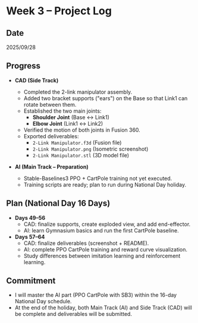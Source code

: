 # Week 3 – Project Log

## Date
2025/09/28

## Progress
- **CAD (Side Track)**  
  - Completed the 2-link manipulator assembly.  
  - Added two bracket supports ("ears") on the Base so that Link1 can rotate between them.  
  - Established the two main joints:  
    - **Shoulder Joint** (Base ↔ Link1)  
    - **Elbow Joint** (Link1 ↔ Link2)  
  - Verified the motion of both joints in Fusion 360.  
  - Exported deliverables:  
    - `2-Link Manipulator.f3d` (Fusion file)  
    - `2-Link Manipulator.png` (Isometric screenshot)  
    - `2-Link Manipulator.stl` (3D model file)

- **AI (Main Track – Preparation)**  
  - Stable-Baselines3 PPO + CartPole training not yet executed.  
  - Training scripts are ready; plan to run during National Day holiday.

## Plan (National Day 16 Days)
- **Days 49–56**  
  - CAD: finalize supports, create exploded view, and add end-effector.  
  - AI: learn Gymnasium basics and run the first CartPole baseline.  
- **Days 57–64**  
  - CAD: finalize deliverables (screenshot + README).  
  - AI: complete PPO CartPole training and reward curve visualization.  
  - Study differences between imitation learning and reinforcement learning.

## Commitment
- I will master the AI part (PPO CartPole with SB3) within the 16-day National Day schedule.  
- At the end of the holiday, both Main Track (AI) and Side Track (CAD) will be complete and deliverables will be submitted.
